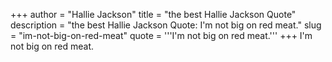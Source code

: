 +++
author = "Hallie Jackson"
title = "the best Hallie Jackson Quote"
description = "the best Hallie Jackson Quote: I'm not big on red meat."
slug = "im-not-big-on-red-meat"
quote = '''I'm not big on red meat.'''
+++
I'm not big on red meat.
